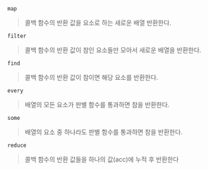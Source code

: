 `map`
>콜백 함수의 반환 값을 요소로 하는 새로운 배열 반환한다.

`filter`
>콜백 함수의 반환 값이 참인 요소들만 모아서 새로운 배열을 반환한다.

`find`
>콜백 함수의 반환 값이 참이면 해당 요소를 반환한다.

`every`
>배열의 모든 요소가 판별 함수를 통과하면 참을 반환한다.

`some`
>배열의 요소 중 하나라도 판별 함수를 통과하면 참을 반환한다.

`reduce`
>콜백 함수의 반환 값들을 하나의 값(acc)에 누적 후 반환한다
